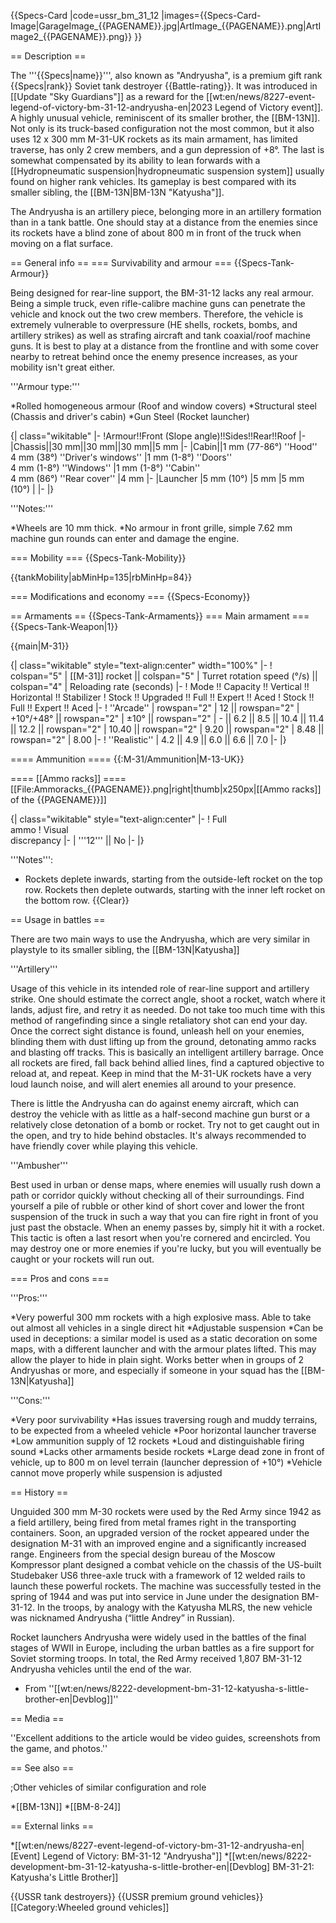 {{Specs-Card
|code=ussr_bm_31_12
|images={{Specs-Card-Image|GarageImage_{{PAGENAME}}.jpg|ArtImage_{{PAGENAME}}.png|ArtImage2_{{PAGENAME}}.png}}
}}

== Description ==
<!-- ''In the description, the first part should be about the history of the creation and combat usage of the vehicle, as well as its key features. In the second part, tell the reader about the ground vehicle in the game. Insert a screenshot of the vehicle, so that if the novice player does not remember the vehicle by name, he will immediately understand what kind of vehicle the article is talking about.'' -->
The '''{{Specs|name}}''', also known as "Andryusha", is a premium gift rank {{Specs|rank}} Soviet tank destroyer {{Battle-rating}}. It was introduced in [[Update "Sky Guardians"]] as a reward for the [[wt:en/news/8227-event-legend-of-victory-bm-31-12-andryusha-en|2023 Legend of Victory event]]. A highly unusual vehicle, reminiscent of its smaller brother, the [[BM-13N]]. Not only is its truck-based configuration not the most common, but it also uses 12 x 300 mm M-31-UK rockets as its main armament, has limited traverse, has only 2 crew members, and a gun depression of +8°. The last is somewhat compensated by its ability to lean forwards with a [[Hydropneumatic suspension|hydropneumatic suspension system]] usually found on higher rank vehicles. Its gameplay is best compared with its smaller sibling, the [[BM-13N|BM-13N "Katyusha"]].

The Andryusha is an artillery piece, belonging more in an artillery formation than in a tank battle. One should stay at a distance from the enemies since its rockets have a blind zone of about 800 m in front of the truck when moving on a flat surface.

== General info ==
=== Survivability and armour ===
{{Specs-Tank-Armour}}
<!-- ''Describe armour protection. Note the most well protected and key weak areas. Appreciate the layout of modules as well as the number and location of crew members. Is the level of armour protection sufficient, is the placement of modules helpful for survival in combat? If necessary use a visual template to indicate the most secure and weak zones of the armour.'' -->

Being designed for rear-line support, the  BM-31-12 lacks any real armour. Being a simple truck, even rifle-calibre machine guns can penetrate the vehicle and knock out the two crew members. Therefore, the vehicle is extremely vulnerable to overpressure (HE shells, rockets, bombs, and artillery strikes) as well as strafing aircraft and tank coaxial/roof machine guns. It is best to play at a distance from the frontline and with some cover nearby to retreat behind once the enemy presence increases, as your mobility isn't great either.

'''Armour type:'''

*Rolled homogeneous armour (Roof and window covers)
*Structural steel (Chassis and driver's cabin)
*Gun Steel (Rocket launcher)

{| class="wikitable"
|-
!Armour!!Front (Slope angle)!!Sides!!Rear!!Roof
|-
|Chassis||30 mm||30 mm||30 mm||5 mm
|-
|Cabin||1 mm (77-86°) ''Hood''<br>4 mm (38°) ''Driver's windows''
|1 mm (1-8°) ''Doors''<br>4 mm (1-8°) ''Windows''
|1 mm (1-8°) ''Cabin''<br>4 mm (86°) ''Rear cover''
|4 mm
|-
|Launcher
|5 mm (10°)
|5 mm
|5 mm (10°)
|
|-
|}

'''Notes:'''

*Wheels are 10 mm thick.
*No armour in front grille, simple 7.62 mm machine gun rounds can enter and damage the engine.

=== Mobility ===
{{Specs-Tank-Mobility}}
<!-- ''Write about the mobility of the ground vehicle. Estimate the specific power and manoeuvrability, as well as the maximum speed forwards and backwards.'' -->

{{tankMobility|abMinHp=135|rbMinHp=84}}

=== Modifications and economy ===
{{Specs-Economy}}

== Armaments ==
{{Specs-Tank-Armaments}}
=== Main armament ===
{{Specs-Tank-Weapon|1}}
<!-- ''Give the reader information about the characteristics of the main gun. Assess its effectiveness in a battle based on the reloading speed, ballistics and the power of shells. Do not forget about the flexibility of the fire, that is how quickly the cannon can be aimed at the target, open fire on it and aim at another enemy. Add a link to the main article on the gun: <code><nowiki>{{main|Name of the weapon}}</nowiki></code>. Describe in general terms the ammunition available for the main gun. Give advice on how to use them and how to fill the ammunition storage.'' -->
{{main|M-31}}

{| class="wikitable" style="text-align:center" width="100%"
|-
! colspan="5" | [[M-31]] rocket || colspan="5" | Turret rotation speed (°/s) || colspan="4" | Reloading rate (seconds)
|-
! Mode !! Capacity !! Vertical !! Horizontal !! Stabilizer
! Stock !! Upgraded !! Full !! Expert !! Aced
! Stock !! Full !! Expert !! Aced
|-
! ''Arcade''
| rowspan="2" | 12 || rowspan="2" | +10°/+48° || rowspan="2" | ±10° || rowspan="2" | - || 6.2 || 8.5 || 10.4 || 11.4 || 12.2 || rowspan="2" | 10.40 || rowspan="2" | 9.20 || rowspan="2" | 8.48 || rowspan="2" | 8.00
|-
! ''Realistic''
| 4.2 || 4.9 || 6.0 || 6.6 || 7.0
|-
|}

==== Ammunition ====
{{:M-31/Ammunition|M-13-UK}}

==== [[Ammo racks]] ====
[[File:Ammoracks_{{PAGENAME}}.png|right|thumb|x250px|[[Ammo racks]] of the {{PAGENAME}}]]
<!-- '''Last updated:''' -->
{| class="wikitable" style="text-align:center"
|-
! Full<br>ammo
! Visual<br>discrepancy
|-
| '''12''' || No
|-
|}

'''Notes''':

* Rockets deplete inwards, starting from the outside-left rocket on the top row. Rockets then deplete outwards, starting with the inner left rocket on the bottom row.
{{Clear}}

== Usage in battles ==
<!-- ''Describe the tactics of playing in the vehicle, the features of using vehicles in the team and advice on tactics. Refrain from creating a "guide" - do not impose a single point of view but instead give the reader food for thought. Describe the most dangerous enemies and give recommendations on fighting them. If necessary, note the specifics of the game in different modes (AB, RB, SB).'' -->

There are two main ways to use the Andryusha, which are very similar in playstyle to its smaller sibling, the [[BM-13N|Katyusha]]

'''Artillery'''

Usage of this vehicle in its intended role of rear-line support and artillery strike. One should estimate the correct angle, shoot a rocket, watch where it lands, adjust fire, and retry it as needed. Do not take too much time with this method of rangefinding since a single retaliatory shot can end your day. Once the correct sight distance is found, unleash hell on your enemies, blinding them with dust lifting up from the ground, detonating ammo racks and blasting off tracks. This is basically an intelligent artillery barrage. Once all rockets are fired, fall back behind allied lines, find a captured objective to reload at, and repeat. Keep in mind that the M-31-UK rockets have a very loud launch noise, and will alert enemies all around to your presence.

There is little the Andryusha can do against enemy aircraft, which can destroy the vehicle with as little as a half-second machine gun burst or a relatively close detonation of a bomb or rocket. Try not to get caught out in the open, and try to hide behind obstacles. It's always recommended to have friendly cover while playing this vehicle.

'''Ambusher'''

Best used in urban or dense maps, where enemies will usually rush down a path or corridor quickly without checking all of their surroundings. Find yourself a pile of rubble or other kind of short cover and lower the front suspension of the truck in such a way that you can fire right in front of you just past the obstacle. When an enemy passes by, simply hit it with a rocket. This tactic is often a last resort when you're cornered and encircled. You may destroy one or more enemies if you're lucky, but you will eventually be caught or your rockets will run out.

=== Pros and cons ===
<!-- ''Summarise and briefly evaluate the vehicle in terms of its characteristics and combat effectiveness. Mark its pros and cons in a bulleted list. Try not to use more than 6 points for each of the characteristics. Avoid using categorical definitions such as "bad", "good" and the like - use substitutions with softer forms such as "inadequate" and "effective".'' -->

'''Pros:'''

*Very powerful 300 mm rockets with a high explosive mass. Able to take out almost all vehicles in a single direct hit
*Adjustable suspension
*Can be used in deceptions: a similar model is used as a static decoration on some maps, with a different launcher and with the armour plates lifted. This may allow the player to hide in plain sight. Works better when in groups of 2 Andryushas or more, and especially if someone in your squad has the [[BM-13N|Katyusha]]

'''Cons:'''

*Very poor survivability
*Has issues traversing rough and muddy terrains, to be expected from a wheeled vehicle
*Poor horizontal launcher traverse
*Low ammunition supply of 12 rockets
*Loud and distinguishable firing sound
*Lacks other armaments beside rockets
*Large dead zone in front of vehicle, up to 800 m on level terrain (launcher depression of +10°)
*Vehicle cannot move properly while suspension is adjusted

== History ==
<!-- ''Describe the history of the creation and combat usage of the vehicle in more detail than in the introduction. If the historical reference turns out to be too long, take it to a separate article, taking a link to the article about the vehicle and adding a block "/History" (example: <nowiki>https://wiki.warthunder.com/(Vehicle-name)/History</nowiki>) and add a link to it here using the <code>main</code> template. Be sure to reference text and sources by using <code><nowiki><ref></ref></nowiki></code>, as well as adding them at the end of the article with <code><nowiki><references /></nowiki></code>. This section may also include the vehicle's dev blog entry (if applicable) and the in-game encyclopedia description (under <code><nowiki>=== In-game description ===</nowiki></code>, also if applicable).'' -->

Unguided 300 mm M-30 rockets were used by the Red Army since 1942 as a field artillery, being fired from metal frames right in the transporting containers. Soon, an upgraded version of the rocket appeared under the designation M-31 with an improved engine and a significantly increased range. Engineers from the special design bureau of the Moscow Kompressor plant designed a combat vehicle on the chassis of the US-built Studebaker US6 three-axle truck with a framework of 12 welded rails to launch these powerful rockets. The machine was successfully tested in the spring of 1944 and was put into service in June under the designation BM-31-12. In the troops, by analogy with the Katyusha MLRS, the new vehicle was nicknamed Andryusha (“little Andrey” in Russian).

Rocket launchers Andryusha were widely used in the battles of the final stages of WWII in Europe, including the urban battles as a fire support for Soviet storming troops. In total, the Red Army received 1,807 BM-31-12 Andryusha vehicles until the end of the war.

- From ''[[wt:en/news/8222-development-bm-31-12-katyusha-s-little-brother-en|Devblog]]''

== Media ==
<!-- ''Excellent additions to the article would be video guides, screenshots from the game, and photos.'' -->
''Excellent additions to the article would be video guides, screenshots from the game, and photos.''

== See also ==
<!-- ''Links to the articles on the War Thunder Wiki that you think will be useful for the reader, for example:''
* ''reference to the series of the vehicles;''
* ''links to approximate analogues of other nations and research trees.'' -->

;Other vehicles of similar configuration and role

*[[BM-13N]]
*[[BM-8-24]]

== External links ==
<!-- ''Paste links to sources and external resources, such as:''
* ''topic on the official game forum;''
* ''other literature.'' -->

*[[wt:en/news/8227-event-legend-of-victory-bm-31-12-andryusha-en|[Event] Legend of Victory: BM-31-12 "Andryusha"]]
*[[wt:en/news/8222-development-bm-31-12-katyusha-s-little-brother-en|[Devblog] BM-31-21: Katyusha's Little Brother]]

{{USSR tank destroyers}}
{{USSR premium ground vehicles}}
[[Category:Wheeled ground vehicles]]